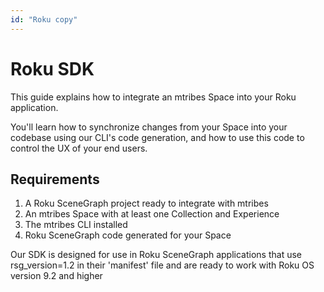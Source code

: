 ```yaml
---
id: "Roku copy"
---
```

# Roku SDK

This guide explains how to integrate an mtribes Space into your Roku application.

You'll learn how to synchronize changes from your Space into your codebase using our CLI's code generation, and how to use this code to control the UX of your end users.

## Requirements

1. A Roku SceneGraph project ready to integrate with mtribes
2. An mtribes Space with at least one Collection and Experience
3. The mtribes CLI installed
4. Roku SceneGraph code generated for your Space

Our SDK is designed for use in Roku SceneGraph applications that use rsg_version=1.2 in their 'manifest' file and are ready to work with Roku OS version 9.2 and higher
